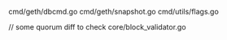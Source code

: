 cmd/geth/dbcmd.go
cmd/geth/snapshot.go
cmd/utils/flags.go

// some quorum diff to check
core/block_validator.go